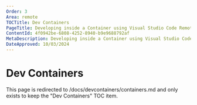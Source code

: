 ```yaml
---
Order: 3
Area: remote
TOCTitle: Dev Containers
PageTitle: Developing inside a Container using Visual Studio Code Remote Development
ContentId: 4f0942be-6808-4252-8940-b9e9688792af
MetaDescription: Developing inside a Container using Visual Studio Code Remote Development
DateApproved: 10/03/2024
---
```

# Dev Containers

This page is redirected to /docs/devcontainers/containers.md and only exists to keep the "Dev Containers" TOC item.
